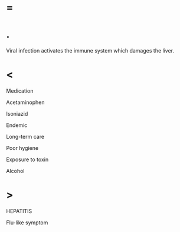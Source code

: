 # =

# .

Viral infection activates the immune system which damages the liver.

# <

Medication

Acetaminophen

Isoniazid

Endemic

Long-term care

Poor hygiene

Exposure to toxin

Alcohol

# >

HEPATITIS

Flu-like symptom
